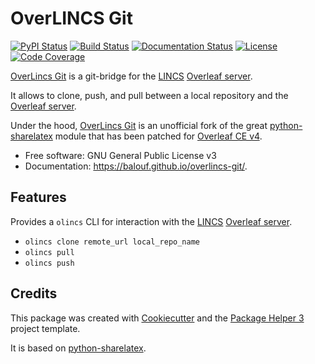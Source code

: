 # OverLINCS Git


[![PyPI Status](https://img.shields.io/pypi/v/overlincs-git.svg)](https://pypi.python.org/pypi/overlincs-git)
[![Build Status](https://github.com/balouf/overlincs-git/actions/workflows/build.yml/badge.svg?branch=main)](https://github.com/balouf/overlincs-git/actions?query=workflow%3Abuild)
[![Documentation Status](https://github.com/balouf/overlincs-git/actions/workflows/docs.yml/badge.svg?branch=main)](https://github.com/balouf/overlincs-git/actions?query=workflow%3Adocs)
[![License](https://img.shields.io/github/license/balouf/overlincs-git)](https://github.com/balouf/overlincs-git/blob/main/LICENSE)
[![Code Coverage](https://codecov.io/gh/balouf/overlincs-git/branch/main/graphs/badge.svg)](https://codecov.io/gh/balouf/overlincs-git/tree/main)

[OverLincs Git](OLG) is a git-bridge for the [LINCS](LINCS) [Overleaf server](OL).

It allows to clone, push, and pull between a local repository and the [Overleaf server](OL).

Under the hood, [OverLincs Git](OLG) is an unofficial fork of the great
[python-sharelatex](SLX) module that has been patched for [Overleaf CE v4](OCE).


- Free software: GNU General Public License v3
- Documentation: https://balouf.github.io/overlincs-git/.


## Features

Provides a `olincs` CLI for interaction with the [LINCS](LINCS) [Overleaf server](OL).

- `olincs clone remote_url local_repo_name`
- `olincs pull`
- `olincs push`

## Credits

This package was created with [Cookiecutter][CC] and the [Package Helper 3][PH3] project template.

It is based on [python-sharelatex](SLX).

[CC]: https://github.com/audreyr/cookiecutter
[PH3]: https://balouf.github.io/package-helper-3/
[OCE]: https://github.com/overleaf/overleaf
[SLX]: https://gitlab.inria.fr/sed-rennes/sharelatex/python-sharelatex
[OL]: https://overleaf.lincs.fr
[OLG]: https://balouf.github.io/overlincs-git/
[LINCS]: https://www.lincs.fr/
